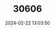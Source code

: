 ---
title: "30606"
category: "Inga pauciflora"
draft: false
date: 2024-02-22 13:03:50
languages:
  Spanish; Castilian: ["Guabita De Río"]
---